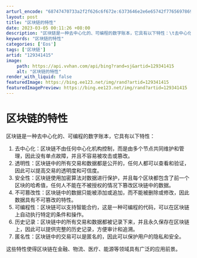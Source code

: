 ```yaml
---
arturl_encode: "68747470733a2f2f626c6f672e:6373646e2e6e65742f77656978696e5f33393839363632392f:61727469636c652f64657461696c732f313239333431343135"
layout: post
title: "区块链的特性"
date: 2023-03-05 00:11:26 +08:00
description: "区块链是一种去中心化的、可编程的数字账本，它具有以下特性：\t去中心化：区块链不由任何中心化机构控制，"
keywords: "区块链的特性"
categories: ['Eos']
tags: ['区块链']
artid: "129341415"
image:
    path: https://api.vvhan.com/api/bing?rand=sj&artid=129341415
    alt: "区块链的特性"
render_with_liquid: false
featuredImage: https://bing.ee123.net/img/rand?artid=129341415
featuredImagePreview: https://bing.ee123.net/img/rand?artid=129341415
---
```


# 区块链的特性

区块链是一种去中心化的、可编程的数字账本，它具有以下特性：

1. 去中心化：区块链不由任何中心化机构控制，而是由多个节点共同维护和管理，因此没有单点故障，并且不容易被攻击或篡改。
2. 透明性：区块链中的所有交易和数据都是公开的，任何人都可以查看和验证，因此可以提高交易的透明度和可信度。
3. 安全性：区块链使用加密算法对数据进行保护，并且每个区块都包含了前一个区块的哈希值，任何人不能在不被授权的情况下篡改区块链中的数据。
4. 不可篡改性：区块链中的数据只能被添加或追加，而不能被删除或修改，因此数据具有不可篡改的特性。
5. 可编程性：区块链可以支持智能合约，这是一种可编程的代码，可以在区块链上自动执行特定的条件和操作。
6. 历史记录：区块链中的所有交易和数据都被记录下来，并且永久保存在区块链上，因此可以提供完整的历史记录，方便审计和追溯。
7. 匿名性：区块链中的交易可以是匿名的，因此可以保护用户的隐私和安全。

这些特性使得区块链在金融、物流、医疗、能源等领域具有广泛的应用前景。